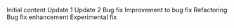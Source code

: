 Initial content
Update 1
Update 2
Bug fix
Improvement to bug fix
Refactoring
Bug fix enhancement
Experimental fix

